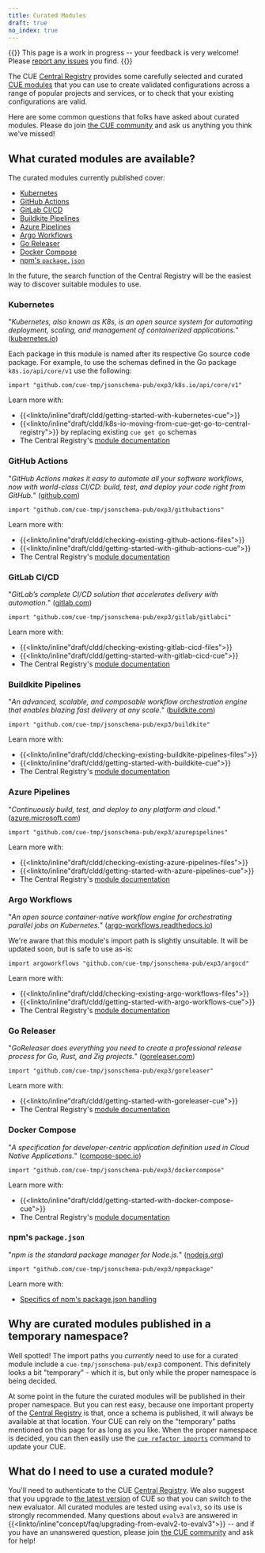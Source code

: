 ```yaml
---
title: Curated Modules
draft: true
no_index: true
---
```


{{<warning>}}
This page is a work in progress -- your feedback is very welcome!
Please [report any issues]({{<report-issue-url>}}) you find.
{{</warning>}}

The CUE [Central Registry](https://registry.cue.works)
provides some carefully selected and curated
[CUE modules]({{<relref"docs/concept/modules">}}) that you can use to
create validated configurations across a range of popular projects and
services, or to check that your existing configurations are valid.

Here are some common questions that folks have asked about curated modules.
Please do join [the CUE community]({{<relref"community">}}) and ask us anything
you think we've missed!

## What curated modules are available?

The curated modules currently published cover:
- [Kubernetes](#kubernetes)
- [GitHub Actions](#github-actions)
- [GitLab CI/CD](#gitlab-cicd)
- [Buildkite Pipelines](#buildkite-pipelines)
- [Azure Pipelines](#azure-pipelines)
- [Argo Workflows](#argo-workflows)
- [Go Releaser](#go-releaser)
- [Docker Compose](#docker-compose)
- [npm's `package.json`](#npms-packagejson)

In the future, the search function of the Central Registry will be the easiest
way to discover suitable modules to use.

### Kubernetes
"*Kubernetes, also known as K8s, is an open source system for automating deployment, scaling, and management of containerized applications.*"
([kubernetes.io](https://kubernetes.io/))

Each package in this module is named after its respective Go source code package.
For example, to use the schemas defined in the Go package `k8s.io/api/core/v1` use the following:
```cue
import "github.com/cue-tmp/jsonschema-pub/exp3/k8s.io/api/core/v1"
```
Learn more with:
- {{<linkto/inline"draft/cldd/getting-started-with-kubernetes-cue">}}
- {{<linkto/inline"draft/cldd/k8s-io-moving-from-cue-get-go-to-central-registry">}} by replacing existing `cue get go` schemas
- The Central Registry's [module documentation](https://registry.cue.works/docs/github.com/cue-tmp/jsonschema-pub/exp3/k8s.io@v0.1.0)

### GitHub Actions
"*GitHub Actions makes it easy to automate all your software workflows, now with world-class CI/CD: build, test, and deploy your code right from GitHub.*"
([github.com](https://github.com/features/actions))
```cue
import "github.com/cue-tmp/jsonschema-pub/exp3/githubactions"
```
Learn more with:
- {{<linkto/inline"draft/cldd/checking-existing-github-actions-files">}}
- {{<linkto/inline"draft/cldd/getting-started-with-github-actions-cue">}}
- The Central Registry's [module documentation](https://registry.cue.works/docs/github.com/cue-tmp/jsonschema-pub/exp3/githubactions@v0.2.0)

### GitLab CI/CD
"*GitLab’s complete CI/CD solution that accelerates delivery with automation.*"
([gitlab.com](https://about.gitlab.com/solutions/continuous-integration/))
```cue
import "github.com/cue-tmp/jsonschema-pub/exp3/gitlab/gitlabci"
```
Learn more with:
- {{<linkto/inline"draft/cldd/checking-existing-gitlab-cicd-files">}}
- {{<linkto/inline"draft/cldd/getting-started-with-gitlab-cicd-cue">}}
- The Central Registry's [module documentation](https://registry.cue.works/docs/github.com/cue-tmp/jsonschema-pub/exp3/gitlab@v0.2.0)

### Buildkite Pipelines
"*An advanced, scalable, and composable workflow orchestration engine that enables blazing fast delivery at any scale.*"
([buildkite.com](https://buildkite.com/))
```cue
import "github.com/cue-tmp/jsonschema-pub/exp3/buildkite"
```
Learn more with:
- {{<linkto/inline"draft/cldd/checking-existing-buildkite-pipelines-files">}}
- {{<linkto/inline"draft/cldd/getting-started-with-buildkite-cue">}}
- The Central Registry's [module documentation](https://registry.cue.works/docs/github.com/cue-tmp/jsonschema-pub/exp3/buildkite@v0.1.0)

### Azure Pipelines
"*Continuously build, test, and deploy to any platform and cloud.*"
([azure.microsoft.com](https://azure.microsoft.com/en-us/products/devops/pipelines/))
```cue
import "github.com/cue-tmp/jsonschema-pub/exp3/azurepipelines"
```
Learn more with:
- {{<linkto/inline"draft/cldd/checking-existing-azure-pipelines-files">}}
- {{<linkto/inline"draft/cldd/getting-started-with-azure-pipelines-cue">}}
- The Central Registry's [module documentation](https://registry.cue.works/docs/github.com/cue-tmp/jsonschema-pub/exp3/azurepipelines@v0.1.0)

### Argo Workflows
"*An open source container-native workflow engine for orchestrating parallel jobs on Kubernetes.*"
([argo-workflows.readthedocs.io](https://argo-workflows.readthedocs.io/en/latest/))

We're aware that this module's import path is slightly unsuitable.
It will be updated soon, but is safe to use as-is:
```cue
import argoworkflows "github.com/cue-tmp/jsonschema-pub/exp3/argocd"
```
Learn more with:
- {{<linkto/inline"draft/cldd/checking-existing-argo-workflows-files">}}
- {{<linkto/inline"draft/cldd/getting-started-with-argo-workflows-cue">}}
- The Central Registry's [module documentation](https://registry.cue.works/docs/github.com/cue-tmp/jsonschema-pub/exp3/argocd@v0.0.0)

### Go Releaser
"*GoReleaser does everything you need to create a professional release process for Go, Rust, and Zig projects.*"
([goreleaser.com](https://goreleaser.com/))
```cue
import "github.com/cue-tmp/jsonschema-pub/exp3/goreleaser"
```
Learn more with:
- {{<linkto/inline"draft/cldd/getting-started-with-goreleaser-cue">}}
- The Central Registry's [module documentation](https://registry.cue.works/docs/github.com/cue-tmp/jsonschema-pub/exp3/goreleaser@v0.2.0)

### Docker Compose
"*A specification for developer-centric application definition used in Cloud Native Applications.*"
([compose-spec.io](https://compose-spec.io/))
```cue
import "github.com/cue-tmp/jsonschema-pub/exp3/dockercompose"
```
Learn more with:
- {{<linkto/inline"draft/cldd/getting-started-with-docker-compose-cue">}}
- The Central Registry's [module documentation](https://registry.cue.works/docs/github.com/cue-tmp/jsonschema-pub/exp3/dockercompose@v0.1.0)

### npm's `package.json`
"*npm is the standard package manager for Node.js.*"
([nodejs.org](https://nodejs.org/en/learn/getting-started/an-introduction-to-the-npm-package-manager))
```cue
import "github.com/cue-tmp/jsonschema-pub/exp3/npmpackage"
```
Learn more with:
- [Specifics of npm's package.json handling](https://docs.npmjs.com/cli/v11/configuring-npm/package-json)
<!-- TODO: link to Central Registry when docs pages don't break on modules that have dependencies. -->

## Why are curated modules published in a temporary namespace?

Well spotted! The import paths you *currently* need to use for a curated module
include a `cue-tmp/jsonschema-pub/exp3` component.
This definitely looks a bit
"temporary" - which it is, but only while the proper namespace is being
decided.

At some point in the future the curated modules will be published in
their proper namespace. But you can rest easy, because one important property
of the
[Central Registry](https://registry.cue.works)
is that, once a schema is published, it will always be available at that
location. Your CUE can rely on the "temporary" paths mentioned on this page for
as long as you like. When the proper namespace is decided, you can then easily
use the
[`cue refactor imports`]({{<relref"docs/reference/command/cue-help-refactor-imports">}})
command to update your CUE.

## What do I need to use a curated module?

You'll need to authenticate to the CUE
[Central Registry](https://registry.cue.works).
We also suggest that you upgrade to
[the latest version]({{<relref"docs/introduction/installation">}})
of CUE so that you can switch to the new evaluator.
All curated modules are tested using `evalv3`, so its use is strongly recommended.
Many questions about `evalv3` are answered in
{{<linkto/inline"concept/faq/upgrading-from-evalv2-to-evalv3">}} -- and if you
have an unanswered question, please join
[the CUE community]({{<relref"community">}}) and ask for help!
